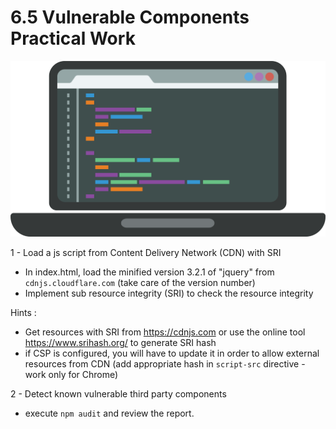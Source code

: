 # 6.5 Vulnerable Components Practical Work

![pw](../../assets/pw-coding.png)

1 - Load a js script from Content Delivery Network (CDN) with SRI
-  In index.html, load the minified version 3.2.1 of "jquery" from `cdnjs.cloudflare.com` (take care of the version number)  
-  Implement sub resource integrity (SRI) to check the resource integrity 
   
Hints :
- Get resources with SRI from https://cdnjs.com or use the online tool https://www.srihash.org/ to generate SRI hash
- if CSP is configured, you will have to update it in order to allow external resources from CDN (add appropriate hash in `script-src` directive - work only for Chrome) 

2 - Detect known vulnerable third party components
- execute `npm audit` and review the report.
